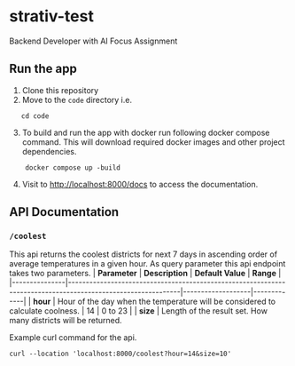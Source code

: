 # strativ-test
Backend Developer with AI Focus Assignment


## Run the app  

1. Clone this repository
2. Move to the `code` directory i.e. 
```shell
   cd code
```
3. To build and run the app with docker run following docker compose command.
This will download required docker images and other project dependencies.
```shell
    docker compose up -build
```
4. Visit to [http://localhost:8000/docs](http://localhost:8000/docs) to access the documentation.


## API Documentation  

### `/coolest` 
This api returns the coolest districts for next 7 days in ascending order of average temperatures in a given hour. As query parameter this api  endpoint 
takes two parameters.
| **Parameter** | **Description**                                                                                             | **Default Value** | **Range**   |
|---------------|-------------------------------------------------------------------------------------------------------------|-------------------|-------------|
| **hour**      | Hour of the day when the temperature will be considered to calculate coolness.                              | 14                | 0 to 23     |
| **size**      | Length of the result set. How many districts will be returned.      

Example curl command for the api.
```curl
curl --location 'localhost:8000/coolest?hour=14&size=10'
```